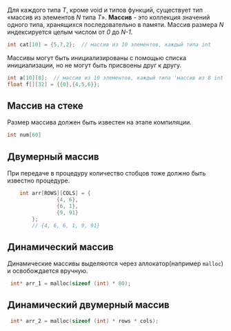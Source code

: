Для каждого типа _T_, кроме void и типов функций, существует тип «массив из элементов _N_ типа _T_». 
**Массив** - это коллекция значений одного типа, хранящихся последовательно в памяти. Массив размера _N_ индексируется целым числом от _0_ до _N-1_.
```c
int cat[10] = {5,7,2};  // массив из 10 элементов, каждый типа int
```

Массивы могут быть инициализированы с помощью списка инициализации, но не могут быть присвоены друг к другу.

```c
int a[10][8];  // массив из 10 элементов, каждый типа 'массив из 8 int элементов'
float f[][32] = {{0},{4,5,6}};
```
## Массив на стеке
Размер массива должен быть известен на этапе компиляции. 
```c
int num[60]
```

## Двумерный массив
При передаче в процедуру количество стобцов тоже должно быть известно процедуре.
```c
	int arr[ROWS][COLS] = {
	            {4, 6},
	            {6, 1},
	            {9, 91}
	    };
	    // {4, 6, 6, 1, 9, 91}
```
## Динамический массив
Динамические массивы выделяются через аллокатор(например `malloc`) и освобождается вручную.
```c
 int* arr_1 = malloc(sizeof (int) * 80);
```

## Динамический двумерный массив
```c
 int* arr_2 = malloc(sizeof (int) * rows * cols);
```